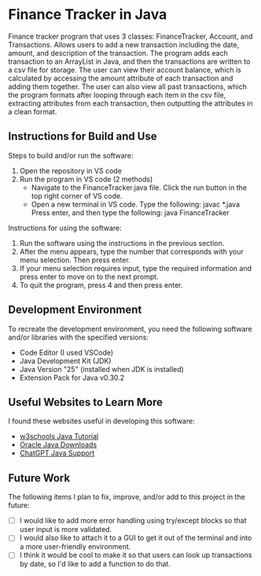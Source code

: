 # Finance Tracker in Java

Finance tracker program that uses 3 classes: FinanceTracker, Account, and Transactions. Allows users to add a new transaction including the date, amount, and description of the transaction. The program adds each transaction to an ArrayList in Java, and then the transactions are written to a csv file for storage. The user can view their account balance, which is calculated by accessing the amount attribute of each transaction and adding them together. The user can also view all past transactions, which the program formats after looping through each item in the csv file, extracting attributes from each transaction, then outputting the attributes in a clean format.


## Instructions for Build and Use

Steps to build and/or run the software:

1. Open the repository in VS code
2. Run the program in VS code (2 methods)
    - Navigate to the FinanceTracker.java file. Click the run button in the top right
      corner of VS code.
    - Open a new terminal in VS code. Type the following: javac *.java  
      Press enter, and then type the following: java FinanceTracker

Instructions for using the software:

1. Run the software using the instructions in the previous section.
2. After the menu appears, type the number that corresponds with your menu selection. Then press enter.
3. If your menu selection requires input, type the required information and press enter to move on to the next prompt.
4. To quit the program, press 4 and then press enter.

## Development Environment 

To recreate the development environment, you need the following software and/or libraries with the specified versions:

* Code Editor (I used VSCode)
* Java Development Kit (JDK)
* Java Version "25" (installed when JDK is installed)
* Extension Pack for Java v0.30.2

## Useful Websites to Learn More

I found these websites useful in developing this software:

* [w3schools Java Tutorial](https://www.w3schools.com/java/default.asp)
* [Oracle Java Downloads](https://www.oracle.com/java/technologies/downloads/?er=221886#jdk25-mac)
* [ChatGPT Java Support](https://chatgpt.com/share/68e165cb-2f98-8000-87f7-9b565d1feb88)

## Future Work

The following items I plan to fix, improve, and/or add to this project in the future:

* [ ] I would like to add more error handling using try/except blocks so that user input is more validated.
* [ ] I would also like to attach it to a GUI to get it out of the terminal and into a more user-friendly environment.
* [ ] I think it would be cool to make it so that users can look up transactions by date, so I'd like to add a function to do that.